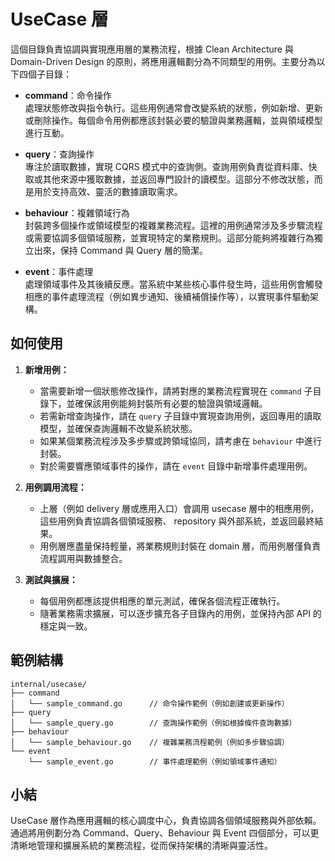 # UseCase 層

這個目錄負責協調與實現應用層的業務流程，根據 Clean Architecture 與 Domain-Driven Design 的原則，將應用邏輯劃分為不同類型的用例。主要分為以下四個子目錄：

- **command**：命令操作  
  處理狀態修改與指令執行。這些用例通常會改變系統的狀態，例如新增、更新或刪除操作。每個命令用例都應該封裝必要的驗證與業務邏輯，並與領域模型進行互動。

- **query**：查詢操作  
  專注於讀取數據，實現 CQRS 模式中的查詢側。查詢用例負責從資料庫、快取或其他來源中獲取數據，並返回專門設計的讀模型。這部分不修改狀態，而是用於支持高效、靈活的數據讀取需求。

- **behaviour**：複雜領域行為  
  封裝跨多個操作或領域模型的複雜業務流程。這裡的用例通常涉及多步驟流程或需要協調多個領域服務，並實現特定的業務規則。這部分能夠將複雜行為獨立出來，保持
  Command 與 Query 層的簡潔。

- **event**：事件處理  
  處理領域事件及其後續反應。當系統中某些核心事件發生時，這些用例會觸發相應的事件處理流程（例如異步通知、後續補償操作等），以實現事件驅動架構。

## 如何使用

1. **新增用例：**
    - 當需要新增一個狀態修改操作，請將對應的業務流程實現在 `command` 子目錄下，並確保該用例能夠封裝所有必要的驗證與領域邏輯。
    - 若需新增查詢操作，請在 `query` 子目錄中實現查詢用例，返回專用的讀取模型，並確保查詢邏輯不改變系統狀態。
    - 如果某個業務流程涉及多步驟或跨領域協同，請考慮在 `behaviour` 中進行封裝。
    - 對於需要響應領域事件的操作，請在 `event` 目錄中新增事件處理用例。

2. **用例調用流程：**
    - 上層（例如 delivery 層或應用入口）會調用 usecase 層中的相應用例，這些用例負責協調各個領域服務、 repository
      與外部系統，並返回最終結果。
    - 用例層應盡量保持輕量，將業務規則封裝在 domain 層，而用例層僅負責流程調用與數據整合。

3. **測試與擴展：**
    - 每個用例都應該提供相應的單元測試，確保各個流程正確執行。
    - 隨著業務需求擴展，可以逐步擴充各子目錄內的用例，並保持內部 API 的穩定與一致。

## 範例結構

```
internal/usecase/
├── command
│   └── sample_command.go      // 命令操作範例（例如創建或更新操作）
├── query
│   └── sample_query.go        // 查詢操作範例（例如根據條件查詢數據）
├── behaviour
│   └── sample_behaviour.go    // 複雜業務流程範例（例如多步驟協調）
└── event
    └── sample_event.go        // 事件處理範例（例如領域事件通知）
```

## 小結

UseCase 層作為應用邏輯的核心調度中心，負責協調各個領域服務與外部依賴。通過將用例劃分為 Command、Query、Behaviour 與 Event
四個部分，可以更清晰地管理和擴展系統的業務流程，從而保持架構的清晰與靈活性。